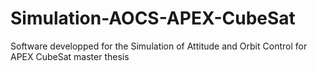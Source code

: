# Simulation-AOCS-APEX-CubeSat
Software developped for the Simulation of Attitude and Orbit Control for APEX CubeSat master thesis
